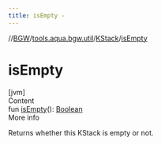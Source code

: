 ```yaml
---
title: isEmpty -
---
```

//[BGW](../../../index.md)/[tools.aqua.bgw.util](../index.md)/[KStack](index.md)/[isEmpty](is-empty.md)



# isEmpty  
[jvm]  
Content  
fun [isEmpty](is-empty.md)(): [Boolean](https://kotlinlang.org/api/latest/jvm/stdlib/kotlin/-boolean/index.html)  
More info  


Returns whether this KStack is empty or not.

  



